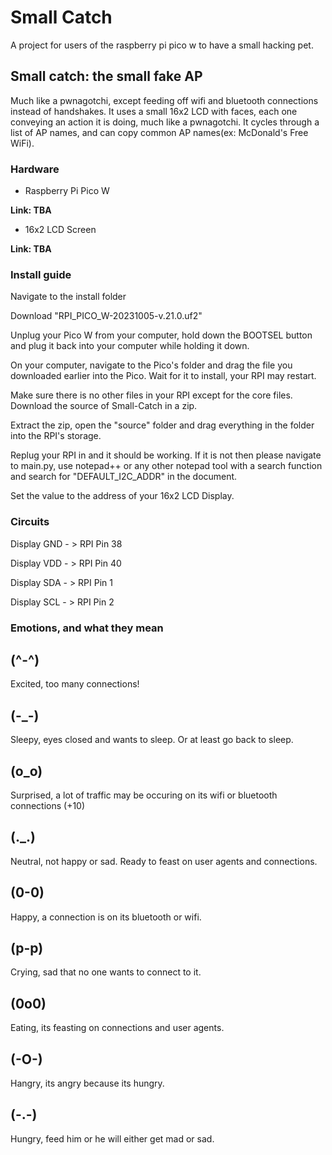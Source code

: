 # Small Catch

A project for users of the raspberry pi pico w to have a small hacking pet.

## Small catch: the small fake AP

Much like a pwnagotchi, except feeding off wifi and bluetooth connections instead of handshakes. It uses a small 16x2 LCD with faces, each one conveying an action it is doing, much like a pwnagotchi. It cycles through a list of AP names, and can copy common AP names(ex: McDonald's Free WiFi).

### Hardware

- Raspberry Pi Pico W

**Link: TBA**

- 16x2 LCD Screen

**Link: TBA**

### Install guide

Navigate to the install folder

Download "RPI_PICO_W-20231005-v.21.0.uf2"

Unplug your Pico W from your computer, hold down the BOOTSEL button and plug it back into your computer while holding it down.

On your computer, navigate to the Pico's folder and drag the file you downloaded earlier into the Pico. Wait for it to install, your RPI may restart.

Make sure there is no other files in your RPI except for the core files. Download the source of Small-Catch in a zip.

Extract the zip, open the "source" folder and drag everything in the folder into the RPI's storage.

Replug your RPI in and it should be working. If it is not then please navigate to main.py, use notepad++ or any other notepad tool with a search function and search for "DEFAULT_I2C_ADDR" in the document.

Set the value to the address of your 16x2 LCD Display.

### Circuits

Display GND - > RPI Pin 38

Display VDD - > RPI Pin 40

Display SDA - > RPI Pin 1

Display SCL - > RPI Pin 2

### Emotions, and what they mean

## (^-^)

Excited, too many connections!

## (-_-)

Sleepy, eyes closed and wants to sleep. Or at least go back to sleep.

## (o_o)

Surprised, a lot of traffic may be occuring on its wifi or bluetooth connections (+10)

## (._.)

Neutral, not happy or sad. Ready to feast on user agents and connections.

## (0-0)

Happy, a connection is on its bluetooth or wifi.

## (p-p)

Crying, sad that no one wants to connect to it.

## (0o0)

Eating, its feasting on connections and user agents.

## (-O-)

Hangry, its angry because its hungry.

## (-.-)

Hungry, feed him or he will either get mad or sad.

